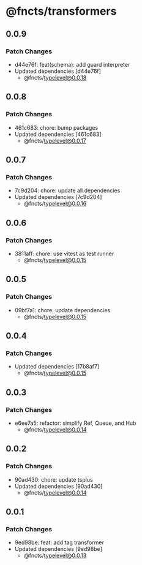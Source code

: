 # @fncts/transformers

## 0.0.9

### Patch Changes

- d44e76f: feat(schema): add guard interpreter
- Updated dependencies [d44e76f]
  - @fncts/typelevel@0.0.18

## 0.0.8

### Patch Changes

- 461c683: chore: bump packages
- Updated dependencies [461c683]
  - @fncts/typelevel@0.0.17

## 0.0.7

### Patch Changes

- 7c9d204: chore: update all dependencies
- Updated dependencies [7c9d204]
  - @fncts/typelevel@0.0.16

## 0.0.6

### Patch Changes

- 3811aff: chore: use vitest as test runner
  - @fncts/typelevel@0.0.15

## 0.0.5

### Patch Changes

- 09bf7a1: chore: update dependencies
  - @fncts/typelevel@0.0.15

## 0.0.4

### Patch Changes

- Updated dependencies [17b8af7]
  - @fncts/typelevel@0.0.15

## 0.0.3

### Patch Changes

- e6ee7a5: refactor: simplify Ref, Queue, and Hub
  - @fncts/typelevel@0.0.14

## 0.0.2

### Patch Changes

- 90ad430: chore: update tsplus
- Updated dependencies [90ad430]
  - @fncts/typelevel@0.0.14

## 0.0.1

### Patch Changes

- 9ed98be: feat: add tag transformer
- Updated dependencies [9ed98be]
  - @fncts/typelevel@0.0.13
